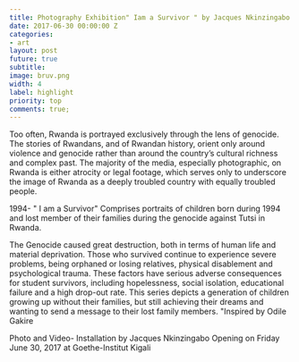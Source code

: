 ```yaml
---
title: Photography Exhibition" Iam a Survivor " by Jacques Nkinzingabo
date: 2017-06-30 00:00:00 Z
categories:
- art
layout: post
future: true
subtitle:
image: bruv.png
width: 4
label: highlight
priority: top
comments: true;
---
```


Too often, Rwanda is portrayed exclusively through the lens of genocide. The stories of Rwandans, and of Rwandan history, orient only around violence and genocide rather than around the country’s cultural richness and complex past. The majority of the media, especially photographic, on Rwanda is either atrocity or legal footage, which serves only to underscore the image of Rwanda as a deeply troubled country with equally troubled people.

1994- " I am a Survivor" Comprises portraits of children born during 1994 and lost member of their families during the genocide against Tutsi in Rwanda.

The Genocide caused great destruction, both in terms of human life and material deprivation. Those who survived continue to experience severe problems, being orphaned or losing relatives, physical disablement and psychological trauma. These factors have serious adverse consequences for student survivors, including hopelessness, social isolation, educational failure and a high drop-out rate.
This series depicts a generation of children growing up without their families, but still achieving their dreams and wanting to send a message to their lost family members.
"Inspired by Odile Gakire

Photo and Video- Installation by Jacques Nkinzingabo
Opening on Friday June 30, 2017 at Goethe-Institut Kigali
